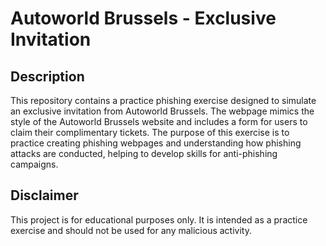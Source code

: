 # Autoworld Brussels - Exclusive Invitation

## Description

This repository contains a practice phishing exercise designed to simulate an exclusive invitation from Autoworld Brussels. The webpage mimics the style of the Autoworld Brussels website and includes a form for users to claim their complimentary tickets. The purpose of this exercise is to practice creating phishing webpages and understanding how phishing attacks are conducted, helping to develop skills for anti-phishing campaigns.

## Disclaimer

This project is for educational purposes only. It is intended as a practice exercise and should not be used for any malicious activity.
